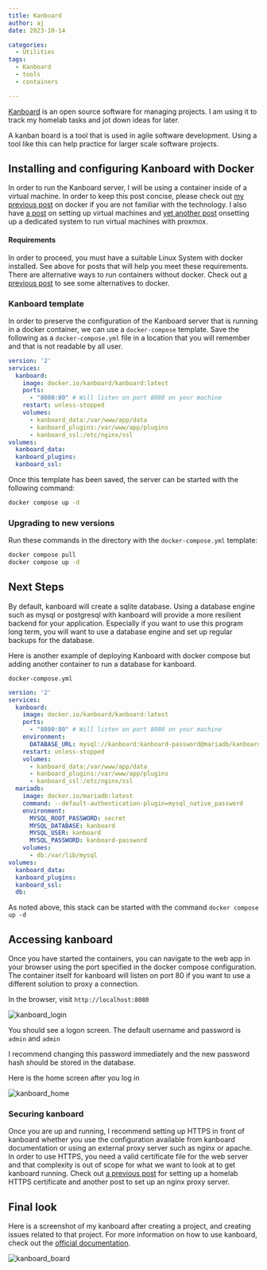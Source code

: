 ```yaml
---
title: Kanboard
author: aj
date: 2023-10-14

categories:
  - Utilities
tags:
  - Kanboard
  - tools
  - containers

---
```


[Kanboard][1] is an open source software for managing projects. I am using it to track my homelab tasks and jot down ideas for later.

A kanban board is a tool that is used in agile software development. Using a tool like this can help practice for larger scale software projects.

## Installing and configuring Kanboard with Docker

In order to run the Kanboard server, I will be using a container inside of a virtual machine. In order to keep this post concise, please check out [my previous post][2] on docker if you are not familiar with the technology. I also have [a post][3] on setting up virtual machines and [yet another post][4] onsetting up a dedicated system to run virtual machines with proxmox.

#### Requirements

In order to proceed, you must have a suitable Linux System with docker installed. See above for posts that will help you meet these requirements. There are alternative ways to run containers without docker. Check out [a previous post][5] to see some alternatives to docker. 

### Kanboard template

In order to preserve the configuration of the Kanboard server that is running in a docker container, we can use a `docker-compose` template. Save the following as a `docker-compose.yml` file in a location that you will remember and that is not readable by all user.

```yaml
version: '2'
services:
  kanboard:
    image: docker.io/kanboard/kanboard:latest
    ports:
      - "8080:80" # Will listen on port 8080 on your machine
    restart: unless-stopped
    volumes:
      - kanboard_data:/var/www/app/data
      - kanboard_plugins:/var/www/app/plugins
      - kanboard_ssl:/etc/nginx/ssl
volumes:
  kanboard_data:
  kanboard_plugins:
  kanboard_ssl:
```

Once this template has been saved, the server can be started with the following command:

```bash
docker compose up -d
```

### Upgrading to new versions

Run these commands in the directory with the `docker-compose.yml` template:

```bash
docker compose pull
docker compose up -d
```

## Next Steps

By default, kanboard will create a sqlite database. Using a database engine such as mysql or postgresql with kanboard will provide a more resilient backend for your application. Especially if you want to use this program long term, you will want to use a database engine and set up regular backups for the database.

Here is another example of deploying Kanboard with docker compose but adding another container to run a database for kanboard.

`docker-compose.yml`

```yaml
version: '2'
services:
  kanboard:
    image: docker.io/kanboard/kanboard:latest
    ports:
      - "8080:80" # Will listen on port 8080 on your machine
    environment:
      DATABASE_URL: mysql://kanboard:kanboard-password@mariadb/kanboard
    restart: unless-stopped
    volumes:
      - kanboard_data:/var/www/app/data
      - kanboard_plugins:/var/www/app/plugins
      - kanboard_ssl:/etc/nginx/ssl
  mariadb:
    image: docker.io/mariadb:latest
    command: --default-authentication-plugin=mysql_native_password
    environment:
      MYSQL_ROOT_PASSWORD: secret
      MYSQL_DATABASE: kanboard
      MYSQL_USER: kanboard
      MYSQL_PASSWORD: kanboard-password
    volumes:
      - db:/var/lib/mysql
volumes:
  kanboard_data:
  kanboard_plugins:
  kanboard_ssl:
  db:
```

As noted above, this stack can be started with the command `docker compose up -d`

## Accessing kanboard

Once you have started the containers, you can navigate to the web app in your browser using the port specified in the docker compose configuration. The container itself for kanboard will listen on port 80 if you want to use a different solution to proxy a connection.

In the browser, visit `http://localhost:8080`

![kanboard_login](/images/kanboard_login.png)

You should see a logon screen. The default username and password is `admin` and `admin`

I recommend changing this password immediately and the new password hash should be stored in the database.

Here is the home screen after you log in

![kanboard_home](/images/kanboard_home.png)

### Securing kanboard

Once you are up and running, I recommend setting up HTTPS in front of kanboard whether you use the configuration available from kanboard documentation or using an external proxy server such as nginx or apache. In order to use HTTPS, you need a valid certificate file for the web server and that complexity is out of scope for what we want to look at to get kanboard running. Check out [a previous post][6] for setting up a homelab HTTPS certificate and another post to set up an nginx proxy server.

## Final look

Here is a screenshot of my kanboard after creating a project, and creating issues related to that project. For more information on how to use kanboard, check out the [official documentation][7].

![kanboard_board](/images/kanboard_board.png)

 [1]: https://kanboard.org/
 [2]: /posts/containers/
 [3]: /posts/getting-started-with-virtual-machines/
 [4]: /posts/proxmox-installation/
 [5]: /posts/docker-alternatives/
 [6]: /posts/homelab-wildcard-cert/
 [7]: https://docs.kanboard.org/
